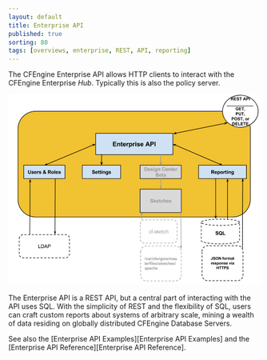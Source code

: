 ```yaml
---
layout: default
title: Enterprise API
published: true
sorting: 80 
tags: [overviews, enterprise, REST, API, reporting]
---
```


The CFEngine Enterprise API allows HTTP clients to interact with the
CFEngine Enterprise  *Hub*.  Typically this is also the policy server.

![Enterprise API Overview](enterprise-api-architecture-overview.png)

The Enterprise API is a REST API, but a central part of interacting with the 
API uses SQL. With the simplicity of REST and the flexibility of
SQL, users can craft custom reports about systems of arbitrary scale, mining
a wealth of data residing on globally distributed CFEngine Database Servers.

See also the [Enterprise API Examples][Enterprise API Examples] and the [Enterprise API Reference][Enterprise API Reference].
